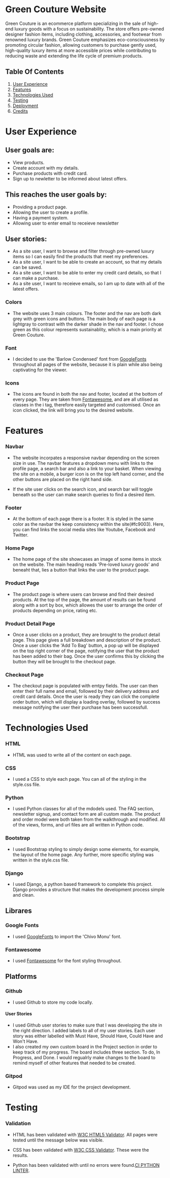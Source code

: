# Green Couture Website

Green Couture is an ecommerce platform specializing in the sale of high-end luxury goods with a focus on sustainability. The store offers pre-owned designer fashion items, including clothing, accessories, and footwear from renowned luxury brands. Green Couture emphasizes eco-consciousness by promoting circular fashion, allowing customers to purchase gently used, high-quality luxury items at more accessible prices while contributing to reducing waste and extending the life cycle of premium products.

## Table Of Contents 
1. [User Experience](#user-experience)
2. [Features](#features)
3. [Technologies Used](#technologies-used)
4. [Testing](#testing)
5. [Deployment](#deployment)
6. [Credits](#credits)


# User Experience
## User goals are:
 - View products.
 - Create account with my details.
 - Purchase products with credit card.
 - Sign up to newletter to be informed about latest offers.

## This reaches the user goals by:
 - Providing a product page.
 - Allowing the user to create a profile.
 - Having a payment system.
 - Allowing user to enter email to receieve newsletter

## User stories:
 - As a site user, I want to browse and filter through pre-owned luxury items so I can easily find the products that 
    meet my preferences.
 - As a site user, I want to be able to create an account, so that my details can be saved.
 - As a site user, I want to be able to enter my credit card details, so that I can make a purchase.
 - As a site user, I want to receieve emails, so I am up to date with all of the latest offers.


### Colors 
- The website uses 3 main colours. The footer and the nav are both dark grey with green icons and buttons. 
The main body of each page is a lightgray to contrast with the darker shade in the nav and footer. I chose green as this colour represents sustainablity, which is a main priority at Green Couture.


### Font 
- I decided to use the 'Barlow Condensed' font from [GoogleFonts](https://fonts.google.com/) throughout all pages of the website, because it is plain while also being captivating for the viewer. 

### Icons 
- The icons are found in both the nav and footer, located at the bottom of every page. They are taken from [Fontawesome](https://fontawesome.com/), and are all utilised as classes in the i tag, therefore easily targeted and customised. Once an icon clicked, the link will bring you to the desired website.

# Features
### Navbar
- The website incorpates a responsive navbar depending on the screen size in use. The navbar features a dropdown menu with links to the profile page, a search bar and also a link to your basket. When viewing the site on a mobile, a burger icon is on the top left hand corner, and the other buttons are placed on the right hand side.

- If the site user clicks on the search icon, and search bar will toggle beneath so the user can make search queries to find a desired item. 

### Footer 
- At the bottom of each page there is a footer. It is styled in the same color as the navbar the keep consistency within the site(#fc9003). Here, you can find links the social media sites like Youtube, Facebook and Twitter.

### Home Page
- The home page of the site showcases an image of some items in stock on the website. The main heading reads 'Pre-loved luxury goods' and beneaht that, lies a button that links the user to the product page.

### Product Page 
- The product page is where users can browse and find their desired products. At the top of the page, the amount of results can be found along with a sort by box, which allowes the user to arrange the order of products depending on price, rating etc. 

### Product Detail Page
- Once a user clicks on a product, they are brought to the product detail page. This page gives a full breakdown and description of the product. Once a user clicks the 'Add To Bag' button, a pop up will be displayed on the top right corner of the page, notifying the user that the product has been added to their bag. Once the user confirms this by clicking the button they will be brought to the checkout page.

### Checkout Page
- The checkout page is populated with emtpy fields. The user can then enter their full name and email, followed by their delivery address and credit card details. Once the user is ready they can click the complete order button, which will display a loading overlay, followed by success message notifying the user their purchase has been successfull.

# Technologies Used 
### HTML 
- HTML was used to write all of the content on each page.

### CSS 
- I used a CSS to style each page. You can all of the styling in the style.css file.

### Python 
- I used Python classes for all of the mdodels used. The FAQ section, newsletter signup, and contact form are all custom made. The product and order model were both taken from the walkthrough and modified. All of the views, forms, and url files are all written in Python code.


### Bootstrap
- I used Bootstrap styling to simply design some elements, for example, the layout of the home page. Any further, more specific styling was written in the style.css file.

### Django 
- I used Django, a python based framework to complete this project. Django provides a structure that makes the development process simple and clean.

## Librares 

### Google Fonts
- I used [GoogleFonts](https://fonts.google.com/) to import the 'Chivo Monu' font. 
### Fontawesome
- I used [Fontawesome](https://fontawesome.com/) for the font styling throughout.

## Platforms

### Github
- I used Github to store my code locally.

#### User Stories
- I used Github user stories to make sure that I was developing the site in the right direction. I added labels to all of my user stories. Each user story was either labelled with Must Have, Should Have, Could Have and Won't Have.
- I also created my own custom board in the Project section in order to keep track of my progress. The board includes three section. To do, In Progress, and Done. I would regualrly make changes to the board to remind myself of other features that needed to be created.

### Gitpod
- Gitpod was used as my IDE for the project development.

# Testing

### Validation 
- HTML has been validated with [W3C HTML5 Validator](https://validator.w3.org/). All pages were tested until the message below was visible.

- CSS has been validated with [W3C CSS Validator](https://jigsaw.w3.org/css-validator/). These were the results.


- Python has been validated with until no errors were found.[CI PYTHON LINTER](https://pep8ci.herokuapp.com/).


